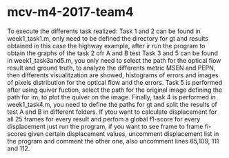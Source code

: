 # mcv-m4-2017-team4

To execute the differents task realized:
Task 1 and 2 can be found in week1_task1.m, only need to be defined the directory for gt and results obtained in this case the highway example, after ir run the program to obtain the graphs of the task 2 ofr A and B test
Task 3 and 5 can be found in week1_task3and5.m, you only need to select the path for the optical flow result and ground truth,
to analyze the differents metric MSEN and PEPN, then differents visualitzation are showed, histograms of errors and images of
pixels distribution for the optical flow and the errors. Task 5 is performed after using quiver fuction, select the path for the
original image defining the path for im, to plot the quiver on the image.
Finally, task 4 is performed in week1_task4.m, you need to define the paths for gt and split the results of test A and B in different folders. If ytou want to calculate displacement for all 25 frames for every result and perfom a global f1-score for every displacement just run the program, if you want to see frame to frame fi-scores given certain displacement values, uncomment displacement list in the program and comment the other one, also uncomment lines 65,109, 111 and 112. 
